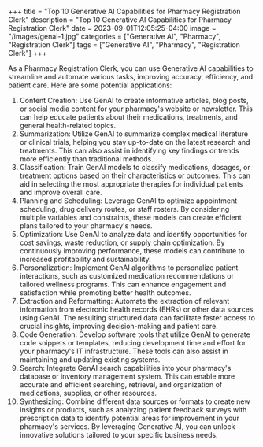 +++
title = "Top 10 Generative AI Capabilities for Pharmacy Registration Clerk"
description = "Top 10 Generative AI Capabilities for Pharmacy Registration Clerk"
date = 2023-09-01T12:05:25-04:00
image = "/images/genai-1.jpg"
categories = ["Generative AI", "Pharmacy", "Registration Clerk"]
tags = ["Generative AI", "Pharmacy", "Registration Clerk"]
+++

As a Pharmacy Registration Clerk, you can use Generative AI capabilities to streamline and automate various tasks, improving accuracy, efficiency, and patient care. Here are some potential applications:

1. Content Creation: Use GenAI to create informative articles, blog posts, or social media content for your pharmacy's website or newsletter. This can help educate patients about their medications, treatments, and general health-related topics.
2. Summarization: Utilize GenAI to summarize complex medical literature or clinical trials, helping you stay up-to-date on the latest research and treatments. This can also assist in identifying key findings or trends more efficiently than traditional methods.
3. Classification: Train GenAI models to classify medications, dosages, or treatment options based on their characteristics or outcomes. This can aid in selecting the most appropriate therapies for individual patients and improve overall care.
4. Planning and Scheduling: Leverage GenAI to optimize appointment scheduling, drug delivery routes, or staff rosters. By considering multiple variables and constraints, these models can create efficient plans tailored to your pharmacy's needs.
5. Optimization: Use GenAI to analyze data and identify opportunities for cost savings, waste reduction, or supply chain optimization. By continuously improving performance, these models can contribute to increased profitability and sustainability.
6. Personalization: Implement GenAI algorithms to personalize patient interactions, such as customized medication recommendations or tailored wellness programs. This can enhance engagement and satisfaction while promoting better health outcomes.
7. Extraction and Reformatting: Automate the extraction of relevant information from electronic health records (EHRs) or other data sources using GenAI. The resulting structured data can facilitate faster access to crucial insights, improving decision-making and patient care.
8. Code Generation: Develop software tools that utilize GenAI to generate code snippets or templates, reducing development time and effort for your pharmacy's IT infrastructure. These tools can also assist in maintaining and updating existing systems.
9. Search: Integrate GenAI search capabilities into your pharmacy's database or inventory management system. This can enable more accurate and efficient searching, retrieval, and organization of medications, supplies, or other resources.
10. Synthesizing: Combine different data sources or formats to create new insights or products, such as analyzing patient feedback surveys with prescription data to identify potential areas for improvement in your pharmacy's services. By leveraging Generative AI, you can unlock innovative solutions tailored to your specific business needs.